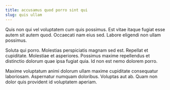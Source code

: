 ```yaml
---
title: accusamus quod porro sint qui
slug: quis ullam
---
```


Quis non qui vel voluptatem cum quis possimus. Est vitae itaque fugiat esse autem sit autem quod. Occaecati nam eius sed. Labore eligendi non ullam possimus.

Soluta qui porro. Molestias perspiciatis magnam sed est. Repellat et cupiditate. Molestiae et asperiores. Possimus maxime repellendus et distinctio dolorum quae ipsa fugiat quia. Id non est nemo dolorem porro.

Maxime voluptatum animi dolorum ullam maxime cupiditate consequatur laboriosam. Aspernatur numquam doloribus. Voluptas aut ab. Quam non dolor quis provident id voluptatem aperiam.
